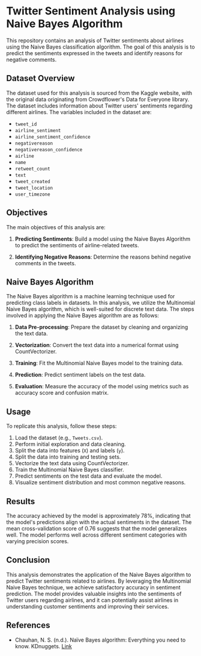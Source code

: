 # Twitter Sentiment Analysis using Naive Bayes Algorithm

This repository contains an analysis of Twitter sentiments about airlines using the Naive Bayes classification algorithm. The goal of this analysis is to predict the sentiments expressed in the tweets and identify reasons for negative comments.

## Dataset Overview

The dataset used for this analysis is sourced from the Kaggle website, with the original data originating from Crowdflower's Data for Everyone library. The dataset includes information about Twitter users' sentiments regarding different airlines. The variables included in the dataset are:

- `tweet_id`
- `airline_sentiment`
- `airline_sentiment_confidence`
- `negativereason`
- `negativereason_confidence`
- `airline`
- `name`
- `retweet_count`
- `text`
- `tweet_created`
- `tweet_location`
- `user_timezone`

## Objectives

The main objectives of this analysis are:

1. **Predicting Sentiments**: Build a model using the Naive Bayes Algorithm to predict the sentiments of airline-related tweets.

2. **Identifying Negative Reasons**: Determine the reasons behind negative comments in the tweets.

## Naive Bayes Algorithm

The Naive Bayes algorithm is a machine learning technique used for predicting class labels in datasets. In this analysis, we utilize the Multinomial Naive Bayes algorithm, which is well-suited for discrete text data. The steps involved in applying the Naive Bayes algorithm are as follows:

1. **Data Pre-processing**: Prepare the dataset by cleaning and organizing the text data.

2. **Vectorization**: Convert the text data into a numerical format using CountVectorizer.

3. **Training**: Fit the Multinomial Naive Bayes model to the training data.

4. **Prediction**: Predict sentiment labels on the test data.

5. **Evaluation**: Measure the accuracy of the model using metrics such as accuracy score and confusion matrix.

## Usage

To replicate this analysis, follow these steps:

1. Load the dataset (e.g., `Tweets.csv`).
2. Perform initial exploration and data cleaning.
3. Split the data into features (`X`) and labels (`y`).
4. Split the data into training and testing sets.
5. Vectorize the text data using CountVectorizer.
6. Train the Multinomial Naive Bayes classifier.
7. Predict sentiments on the test data and evaluate the model.
8. Visualize sentiment distribution and most common negative reasons.

## Results

The accuracy achieved by the model is approximately 78%, indicating that the model's predictions align with the actual sentiments in the dataset. The mean cross-validation score of 0.76 suggests that the model generalizes well. The model performs well across different sentiment categories with varying precision scores.

## Conclusion

This analysis demonstrates the application of the Naive Bayes algorithm to predict Twitter sentiments related to airlines. By leveraging the Multinomial Naive Bayes technique, we achieve satisfactory accuracy in sentiment prediction. The model provides valuable insights into the sentiments of Twitter users regarding airlines, and it can potentially assist airlines in understanding customer sentiments and improving their services.

## References

- Chauhan, N. S. (n.d.). Naïve Bayes algorithm: Everything you need to know. KDnuggets. [Link](https://www.kdnuggets.com/2020/06/naive-bayes-algorithm-everything.html)

